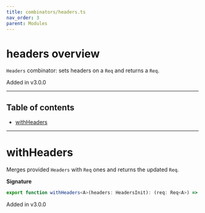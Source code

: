 ```yaml
---
title: combinators/headers.ts
nav_order: 3
parent: Modules
---
```


# headers overview

`Headers` combinator: sets headers on a `Req` and returns a `Req`.

Added in v3.0.0

---

<h2 class="text-delta">Table of contents</h2>

- [withHeaders](#withheaders)

---

# withHeaders

Merges provided `Headers` with `Req` ones and returns the updated `Req`.

**Signature**

```ts
export function withHeaders<A>(headers: HeadersInit): (req: Req<A>) => Req<A> { ... }
```

Added in v3.0.0
